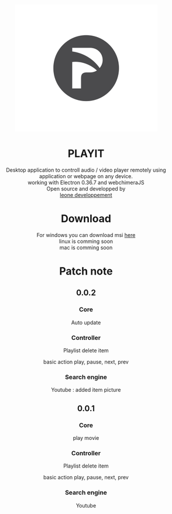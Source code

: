 
<p align="center"><img src="https://raw.githubusercontent.com/leon3s/playIT/master/app/public/img/icon.png"></img></p>


<h1 align="center"> PLAYIT </h1> 

<p align="center">Desktop application to controll audio / video player remotely using application or webpage on any device.

</br>
working with Electron 0.36.7 and webchimeraJS
</br>
Open source and developped by </br> <a href="http://leone-dev.com/"> leone developpement </a><p>

<h1 align="center"> Download </h1>

<p align="center"> For windows you can download msi <a href="http://leone-dev.com/playit"> here </a> </br>
 linux is comming soon </br>
 mac is comming soon </p>

<h1 align="center"> Patch note </h1>

<h2 align="center"> 0.0.2 <h3>

<h3 align="center"> Core </h4>

<p align="center"> Auto update </p>

<h3 align="center"> Controller </h4>

<p align="center"> Playlist delete item </p>
<p align="center"> basic action play, pause, next, prev </p>

<h3 align="center"> Search engine </h4>

<p align="center"> Youtube : added item picture <p>

<h2 align="center"> 0.0.1 </h2>

<h3 align="center"> Core </h3>

<p align="center"> play movie

<h3 align="center"> Controller </h3>

<p align="center"> Playlist delete item </p>
<p align="center"> basic action play, pause, next, prev </p>

<h3 align="center"> Search engine </h3>

<p align="center"> Youtube </p>
